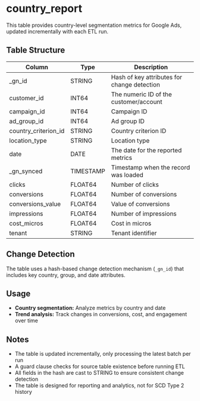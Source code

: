 # country_report

This table provides country-level segmentation metrics for Google Ads, updated incrementally with each ETL run.

## Table Structure

| Column                | Type      | Description                                 |
|-----------------------|-----------|---------------------------------------------|
| _gn_id                | STRING    | Hash of key attributes for change detection  |
| customer_id           | INT64     | The numeric ID of the customer/account      |
| campaign_id           | INT64     | Campaign ID                                 |
| ad_group_id           | INT64     | Ad group ID                                 |
| country_criterion_id  | STRING    | Country criterion ID                        |
| location_type         | STRING    | Location type                               |
| date                  | DATE      | The date for the reported metrics           |
| _gn_synced            | TIMESTAMP | Timestamp when the record was loaded        |
| clicks                | FLOAT64   | Number of clicks                            |
| conversions           | FLOAT64   | Number of conversions                       |
| conversions_value     | FLOAT64   | Value of conversions                        |
| impressions           | FLOAT64   | Number of impressions                       |
| cost_micros           | FLOAT64   | Cost in micros                              |
| tenant                | STRING    | Tenant identifier                           |

## Change Detection

The table uses a hash-based change detection mechanism (`_gn_id`) that includes key country, group, and date attributes.

## Usage

- **Country segmentation:** Analyze metrics by country and date
- **Trend analysis:** Track changes in conversions, cost, and engagement over time

## Notes

- The table is updated incrementally, only processing the latest batch per run
- A guard clause checks for source table existence before running ETL
- All fields in the hash are cast to STRING to ensure consistent change detection
- The table is designed for reporting and analytics, not for SCD Type 2 history 